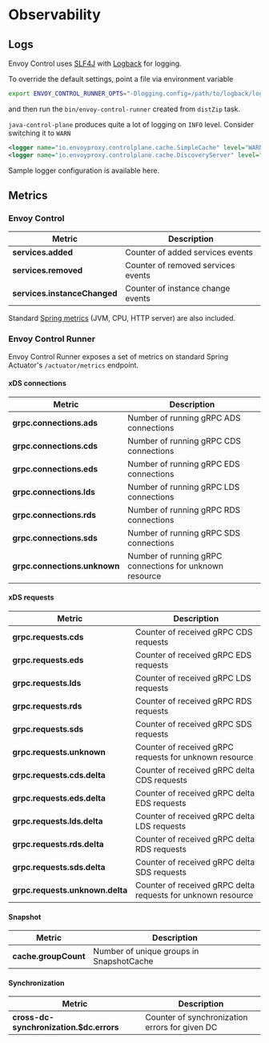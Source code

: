 # Observability

## Logs

Envoy Control uses [SLF4J](https://www.slf4j.org/) with [Logback](https://logback.qos.ch/) for logging.

To override the default settings, point a file via environment variable
```bash
export ENVOY_CONTROL_RUNNER_OPTS="-Dlogging.config=/path/to/logback/logback.xml"
```
and then run the `bin/envoy-control-runner` created from `distZip` task.

`java-control-plane` produces quite a lot of logging on `INFO` level. Consider switching it to `WARN`
```xml
<logger name="io.envoyproxy.controlplane.cache.SimpleCache" level="WARN"/>
<logger name="io.envoyproxy.controlplane.cache.DiscoveryServer" level="WARN"/>
```

<!--
// todo github link
-->
Sample logger configuration is available here.

## Metrics

### Envoy Control

Metric                       | Description
-----------------------------| -----------------------------------
**services.added**           | Counter of added services events
**services.removed**         | Counter of removed services events
**services.instanceChanged** | Counter of instance change events

Standard [Spring metrics](https://docs.spring.io/spring-boot/docs/current/reference/html/production-ready-metrics.html#production-ready-metrics-meter) (JVM, CPU, HTTP server) are also included.

### Envoy Control Runner

Envoy Control Runner exposes a set of metrics on standard Spring Actuator's `/actuator/metrics` endpoint.

#### xDS connections

Metric                       | Description                         
-----------------------------| --------------------------------------------------------
**grpc.connections.ads**     | Number of running gRPC ADS connections  
**grpc.connections.cds**     | Number of running gRPC CDS connections  
**grpc.connections.eds**     | Number of running gRPC EDS connections  
**grpc.connections.lds**     | Number of running gRPC LDS connections  
**grpc.connections.rds**     | Number of running gRPC RDS connections  
**grpc.connections.sds**     | Number of running gRPC SDS connections  
**grpc.connections.unknown** | Number of running gRPC connections for unknown resource  

#### xDS requests

Metric                          | Description                         
------------------------------- | --------------------------------------------------------
**grpc.requests.cds**           | Counter of received gRPC CDS requests  
**grpc.requests.eds**           | Counter of received gRPC EDS requests  
**grpc.requests.lds**           | Counter of received gRPC LDS requests  
**grpc.requests.rds**           | Counter of received gRPC RDS requests  
**grpc.requests.sds**           | Counter of received gRPC SDS requests  
**grpc.requests.unknown**       | Counter of received gRPC requests for unknown resource  
**grpc.requests.cds.delta**     | Counter of received gRPC delta CDS requests
**grpc.requests.eds.delta**     | Counter of received gRPC delta EDS requests
**grpc.requests.lds.delta**     | Counter of received gRPC delta LDS requests
**grpc.requests.rds.delta**     | Counter of received gRPC delta RDS requests
**grpc.requests.sds.delta**     | Counter of received gRPC delta SDS requests
**grpc.requests.unknown.delta** | Counter of received gRPC delta requests for unknown resource

#### Snapshot

Metric                   | Description                         
-------------------------| ----------------------------------
**cache.groupCount**     | Number of unique groups in SnapshotCache

#### Synchronization

Metric                                  | Description                         
----------------------------------------| -------------------------------------------------
**cross-dc-synchronization.$dc.errors** | Counter of synchronization errors for given DC
